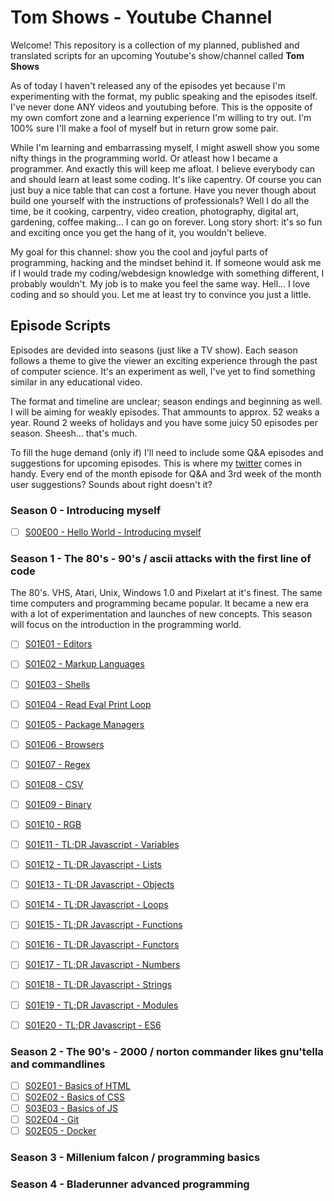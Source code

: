 # Tom Shows - Youtube Channel

Welcome! This repository is a collection of my planned, published and translated scripts for an upcoming Youtube's show/channel called **Tom Shows**

As of today I haven't released any of the episodes yet because I'm experimenting with the format, my public speaking and the episodes itself. I've never done ANY videos and youtubing before. This is the opposite of my own comfort zone and a learning experience I'm willing to try out. I'm 100% sure I'll make a fool of myself but in return grow some pair.

While I'm learning and embarrassing myself, I might aswell show you some nifty things in the programming world. Or atleast how I became a programmer. And exactly this will keep me afloat. I believe everybody can and should learn at least some coding. It's like capentry. Of course you can just buy a nice table that can cost a fortune. Have you never though about build one yourself with the instructions of professionals? Well I do all the time, be it cooking, carpentry, video creation, photography, digital art, gardening, coffee making... I can go on forever. Long story short: it's so fun and exciting once you get the hang of it, you wouldn't believe. 

My goal for this channel: show you the cool and joyful parts of programming, hacking and the mindset behind it. If someone would ask me if I would trade my coding/webdesign knowledge with something different, I probably wouldn't. My job is to make you feel the same way. Hell... I love coding and so should you. Let me at least try to convince you just a little.

## Episode Scripts
  
Episodes are devided into seasons (just like a TV show). Each season follows a theme to give the viewer an exciting experience through the past of computer science. It's an experiment as well, I've yet to find something similar in any educational video.

The format and timeline are unclear; season endings and beginning as well. I will be aiming for weakly episodes. That ammounts to approx. 52 weaks a year. Round 2 weeks of holidays and you have some juicy 50 episodes per season. Sheesh... that's much.

To fill the huge demand (only if) I'll need to include some Q&A episodes and suggestions for upcoming episodes. This is where my [twitter](https://twitter.com/tom_siwik) comes in handy. Every end of the month episode for Q&A and 3rd week of the month user suggestions? Sounds about right doesn't it?

### Season 0 - Introducing myself 
 
- [ ] [S00E00 - Hello World - Introducing myself](episodes/s01e00/README.md)

### Season 1 - The 80's - 90's / ascii attacks with the first line of code

The 80's. VHS, Atari, Unix, Windows 1.0 and Pixelart at it's finest. The same time computers and programming became popular. It became a new era with a lot of experimentation and launches of new concepts. This season will focus on the introduction in the programming world.

- [ ] [S01E01 - Editors](episodes/s01e01/README.md)
- [ ] [S01E02 - Markup Languages](episodes/s01e02/README.md)
- [ ] [S01E03 - Shells](episodes/s01e03/README.md)
- [ ] [S01E04 - Read Eval Print Loop](episodes/s01e04/README.md)
- [ ] [S01E05 - Package Managers](episodes/s01e05/README.md)
- [ ] [S01E06 - Browsers](episodes/s01e06/README.md)
- [ ] [S01E07 - Regex](episodes/s01e07/README.md)
- [ ] [S01E08 - CSV](episodes/s01e08/README.md)
- [ ] [S01E09 - Binary](episodes/s01e09/README.md)
- [ ] [S01E10 - RGB](episodes/s01e10/README.md)
- [ ] [S01E11 - TL;DR Javascript - Variables](episodes/s01e11/README.md)
- [ ] [S01E12 - TL;DR Javascript - Lists](episodes/s01e12/README.md)
- [ ] [S01E13 - TL;DR Javascript - Objects](episodes/s01e13/README.md)
- [ ] [S01E14 - TL;DR Javascript - Loops](episodes/s01e14/README.md)
- [ ] [S01E15 - TL;DR Javascript - Functions](episodes/s01e15/README.md)
- [ ] [S01E16 - TL;DR Javascript - Functors](episodes/s01e16/README.md)
- [ ] [S01E17 - TL;DR Javascript - Numbers](episodes/s01e17/README.md)
- [ ] [S01E18 - TL;DR Javascript - Strings](episodes/s01e18/README.md)
- [ ] [S01E19 - TL;DR Javascript - Modules](episodes/s01e19/README.md)
- [ ] [S01E20 - TL;DR Javascript - ES6](episodes/s01e20/README.md)
 
 
### Season 2 - The 90's - 2000 / norton commander likes gnu'tella and commandlines

- [ ] [S02E01 - Basics of HTML](episodes/s02e01/README.md)
- [ ] [S02E02 - Basics of CSS](episodes/s02e02/README.md)
- [ ] [S03E03 - Basics of JS](episodes/s02e03/README.md)
- [ ] [S02E04 - Git](episodes/s02e04/README.md)
- [ ] [S02E05 - Docker](episodes/s02e05/README.md)
 
### Season 3 - Millenium falcon / programming basics

### Season 4 - Bladerunner advanced programming
